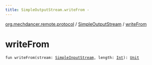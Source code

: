```yaml
---
title: SimpleOutputStream.writeFrom - 
---
```


[org.mechdancer.remote.protocol](../index.html) / [SimpleOutputStream](index.html) / [writeFrom](./write-from.html)

# writeFrom

`fun writeFrom(stream: `[`SimpleInputStream`](../-simple-input-stream/index.html)`, length: `[`Int`](https://kotlinlang.org/api/latest/jvm/stdlib/kotlin/-int/index.html)`): `[`Unit`](https://kotlinlang.org/api/latest/jvm/stdlib/kotlin/-unit/index.html)